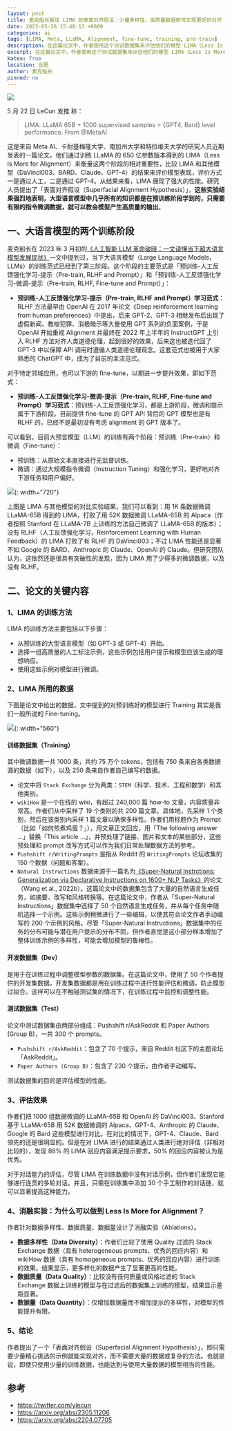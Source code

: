 ```yaml
---
layout: post
title: 麦克船长解读 LIMA 的表面对齐假设：少量多样性、高质量数据即可实现更好的对齐
date: 2023-05-26 15:40:13 +0800
categories: ai
tags: [LIMA, Meta, LLaMA, Alignment, fine-tune, training, pre-train]
description: 在这篇论文中，作者使用这个测试数据集来评估他们的模型 LIMA（Less Is More for Alignment）的性能，并将其与其他的语言模型进行比较。他们发现，尽管 LIMA 只在1000个示例上进行了微调，但它的性能仍然优于其他的语言模型。
excerpt: 在这篇论文中，作者使用这个测试数据集来评估他们的模型 LIMA（Less Is More for Alignment）的性能，并将其与其他的语言模型进行比较。他们发现，尽管 LIMA 只在1000个示例上进行了微调，但它的性能仍然优于其他的语言模型。
katex: True
location: 合肥
author: 麦克船长
pinned: no
---
```


![](/img/src2/2023/05/26/3.png)

5 月 22 日 LeCun 发推	称：

> LIMA: LLaMA 65B + 1000 supervised samples = {GPT4, Bard} level performance. From @MetaAI

这是来自 Meta AI、卡耐基梅隆大学、南加州大学和特拉维夫大学的研究人员近期发表的一篇论文，他们通过训练 LLaMA 的 650 亿参数版本得到的 LIMA（Less Is More for Alignment）来衡量这两个阶段的相对重要性，比较 LIMA 和其他模型（DaVinci003、BARD、Claude、GPT-4）的结果来评价模型表现，评价方式一是通过人工，二是通过 GPT-4。从结果来看，LIMA 展现了强大的性能。研究人员提出了「表面对齐假设（Superfacial Alignment Hypothesis）」，**这些实验结果强烈地表明，大型语言模型中几乎所有的知识都是在预训练阶段学到的，只需要有限的指令微调数据，就可以教会模型产生高质量的输出**。

## 一、大语言模型的两个训练阶段

麦克船长在 2023 年 3 月初的[《人工智能 LLM 革命破晓：一文读懂当下超大语言模型发展现状》](https://www.mikecaptain.com/2023/03/06/captain-aigc-2-llm/)一文中提到过，当下大语言模型（Large Language Models，LLMs）的训练范式已经到了第三阶段。这个阶段的主要范式是「预训练-人工反馈强化学习-提示（Pre-train, RLHF and Prompt）」和「预训练-人工反馈强化学习-微调-提示（Pre-train, RLHF, Fine-tune and Prompt）」：

* **预训练-人工反馈强化学习-提示（Pre-train, RLHF and Prompt）学习范式**：RLHF 方法最早由 OpenAI 在 2017 年论文《Deep reinforcement learning from human preferences》中提出，后来 GPT-2、GPT-3 相继发布后出现了虚假新闻、教唆犯罪、消极暗示等大量使用 GPT 系列的负面案例，于是 OpenAI 开始重视 Alignment 并最终在 2022 年上半年的 InstructGPT 上引入 RLHF 方法对齐人类道德伦理，起到很好的效果，后来这也被迭代回了 GPT-3 中以保障 API 调用时遵循人类道德伦理观念。这套范式也被用于大家熟悉的 ChatGPT 中，成为了目前的主流范式。

对于特定领域应用，也可以下游的 fine-tune，以期进一步提升效果，即如下范式：

* **预训练-人工反馈强化学习-微调-提示（Pre-train, RLHF, Fine-tune and Prompt）学习范式**：预训练-人工反馈强化学习，都是上游阶段，微调和提示属于下游阶段。目前提供 fine-tune 的 GPT API 背后的 GPT 模型也是有 RLHF 的，已经不是最初没有考虑 alignment 的 GPT 版本了。

可以看到，目前大预言模型（LLM）的训练有两个阶段：预训练（Pre-train）和微调（Fine-tune）：

* 预训练：从原始文本直接进行无监督训练。
* 微调：通过大规模指令微调（Instruction Tuning）和强化学习，更好地对齐下游任务和用户偏好。

![](/img/src2/2023/05/26/1.png){: width="720"}

上图是 LIMA 与其他模型的对比实验结果，我们可以看到：用 1K 条数据微调 LLaMA-65B 得到的 LIMA，打败了用 52K 数据微调 LLaMA-65B 的 Alpaca（作者按照 Stanford 在 LLaMA-7B 上训练的方法自己微调了 LLaMA-65B 的版本）；没有 RLHF（人工反馈强化学习，Reinforcement Learning with Human Feedback）的 LIMA 打败了有 RLHF 的 DaVinci003；不过 LIMA 性能还是显著不如 Google 的 BARD、Anthropic 的 Claude、OpenAI 的 Claude。但研究团队认为，这依然还是很具有突破性的发现，因为 LIMA 用了少得多的微调数据，以及没有 RLHF。

## 二、论文的关键内容

### 1、LIMA 的训练方法

LIMA 的训练方法主要包括以下步骤：

* 从预训练的大型语言模型（如 GPT-3 或 GPT-4）开始。
* 选择一组高质量的人工标注示例，这些示例包括用户提示和模型应该生成的理想响应。
* 使用这些示例对模型进行微调。

### 2、LIMA 所用的数据

下图是论文中给出的数据，文中提到的对预训练好的模型进行 Training 其实是我们一般所说的 Fine-tuning。

![](/img/src2/2023/05/26/2.png){: width="560"}

#### 训练数据集（Training）

其中微调数据一共 1000 条，共约 75 万个 tokens，包括有 750 条来自各类数据源的数据（如下），以及 250 条来自作者自己编写的数据。

* 论文中将 `Stack Exchange` 分为两类：`STEM`（科学、技术、工程和数学）和其他类别。
* `wikiHow` 是一个在线的 wiki，有超过 240,000 篇 how-to 文章，内容质量非常高。作者们从中采样了 19 个类别的共 200 篇文章。具体地，先采样 1 个类别，然后在该类别内采样 1 篇文章以确保多样性。作者们用标题作为 Prompt（比如「如何煎煮鸡蛋？」），用文章正文回应，用「The following answer ...」替换「This article ...」，并预处理了链接、图片和文本的某些部分，这些预处理和 prompt 改写方式可以作为我们日常处理数据方法的参考。
* `Pushshift r/WritingPrompts` 是指从 Reddit 的 `WritingPrompts` 论坛收集的 150 个数据（问题和答案）。
* `Natural Instructions` 数据来源于一篇名为[《Super-Natural Instrctions: Generalization via Declarative Instructions on 1600+ NLP Tasks》](https://arxiv.org/pdf/2204.07705.pdf)的论文（Wang et al., 2022b）。这篇论文中的数据集包含了大量的自然语言生成任务，如摘要、改写和风格转换等。在这篇论文中，作者从「Super-Natural Instructions」数据集中选择了 50 个自然语言生成任务，并从每个任务中随机选择一个示例。这些示例稍微进行了一些编辑，以使其符合论文作者手动编写的 200 个示例的风格。尽管「Super-Natural Instructions」数据集中的任务的分布可能与潜在用户提示的分布不同，但作者直觉是这小部分样本增加了整体训练示例的多样性，可能会增加模型的鲁棒性。

#### 开发数据集（Dev）

是用于在训练过程中调整模型参数的数据集。在这篇论文中，使用了 50 个作者提供的开发集数据。开发集数据都是用在训练过程中进行性能评估和微调，防止模型过拟合。这样可以在不触碰测试集的情况下，在训练过程中监控和调整性能。

#### 测试数据集（Test）

论文中测试数据集由两部分组成：Pushshift r/AskReddit 和 Paper Authors (Group B)，一共 300 个 prompts。

* `Pushshift r/AskReddit`：包含了 70 个提示，来自 Reddit 社区下的主题论坛「AskReddit」。
* `Paper Authors (Group B)`：包含了 230 个提示，由作者手动编写。

测试数据集的目的是评估模型的性能。

### 3、评估效果

作者们把 1000 组数据微调的 LLaMA-65B 和 OpenAI 的 DaVinci003、Stanford 基于 LLaMA-65B 用 52K 数据微调的 Alpaca、GPT-4、Anthropic 的 Claude、 Google 的 Bard 这些模型进行对比。在对比的情况下，GPT-4、Claude、Bard 领先的还是很明显的。但是在对 LIMA 进行的结果通过人类进行绝对评估（非相对比较的），发现 88% 的 LIMA 回应内容满足提示要求，50% 的回应内容被认为是优秀。

对于对话能力的评估，尽管 LIMA 在训练数据中没有对话示例，但作者们发现它能够进行连贯的多轮对话。并且，只需在训练集中添加 30 个手工制作的对话链，就可以显著提高这种能力。

### 4、消融实验：为什么可以做到 Less Is More for Alignment？

作者针对数据多样性、数据质量、数据量设计了消融实验（Ablations）。

* **数据多样性（Data Diversity）**：作者们比较了使用 Quality 过滤的 Stack Exchange 数据（具有 heterogeneous prompts、优秀的回应内容）和 wikiHow 数据（具有 homogeneous prompts、优秀的回应内容）进行训练的效果。结果显示，更多样化的数据产生了显著更高的性能。
* **数据质量（Data Quality）**：比较没有任何质量或风格过滤的 Stack Exchange 数据上训练的模型与在过滤后的数据集上训练的模型，结果显示差距显著。
* **数据量（Data Quantity）**：仅增加数据量而不增加提示的多样性，对模型的性能提升有限。

### 5、结论

作者提出了一个「表面对齐假设（Superfacial Alignment Hypothesis）」，即只需要少量精心挑选的示例就能实现对齐，而不需要大量的数据或复杂的方法。也就是说，即使只使用少量的训练数据，也能达到与使用大量数据的模型相当的性能。

## 参考

* https://twitter.com/ylecun
* https://arxiv.org/abs/2305.11206
* https://arxiv.org/abs/2204.07705